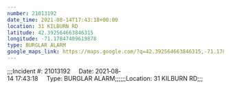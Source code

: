 ```yaml
---
number: 21013192
date_time: 2021-08-14T17:43:18+00:00
location: 31 KILBURN RD
latitude: 42.392564663846315
longitude: -71.17847409619878
type: BURGLAR ALARM
google_maps_link: https://maps.google.com/?q=42.392564663846315,-71.17847409619878
---
```


;;;Incident #: 21013192     Date: 2021‐08‐14 17:43:18     Type: BURGLAR ALARM;;;;;;Location: 31 KILBURN RD;;;
